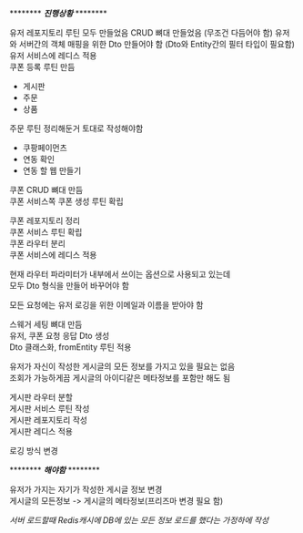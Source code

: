 ******** ***진행상황*** ******** 

유저 레포지토리 루틴 모두 만들었음
CRUD 뼈대 만들었음 (무조건 다듬어야 함)
유저와 서버간의 객체 매핑을 위한 Dto 만들어야 함
(Dto와 Entity간의 필터 타입이 필요함)  
유저 서비스에 레디스 적용  
쿠폰 등록 루틴 만듬  
+ 게시판
+ 주문
+ 상품  

주문 루틴 정리해둔거 토대로 작성해야함
+ 쿠팡페이먼츠
+ 연동 확인
+ 연동 할 웹 만들기  

쿠폰 CRUD 뼈대 만듬  
쿠폰 서비스쪽 쿠폰 생성 루틴 확립  

쿠폰 레포지토리 정리  
쿠폰 서비스 루틴 확립  
쿠폰 라우터 분리  
쿠폰 서비스에 레디스 적용  

현재 라우터 파라미터가 내부에서 쓰이는 옵션으로 사용되고 있는데  
모두 Dto 형식을 만들어 바꾸어야 함

모든 요청에는 유저 로깅을 위한 이메일과 이름을 받아야 함  

스웨거 세팅 뼈대 만듬  
유저, 쿠폰 요청 응답 Dto 생성  
Dto 클래스화, fromEntity 루틴 적용  

유저가 자신이 작성한 게시글의 모든 정보를 가지고 있을 필요는 없음  
조회가 가능하게끔 게시글의 아이디같은 메타정보를 포함만 해도 됨  

게시판 라우터 분할  
게시판 서비스 루틴 작성  
게시판 레포지토리 작성  
게시판 레디스 적용  

로깅 방식 변경  

******** ***해야함*** ********  

유저가 가지는 자기가 작성한 게시글 정보 변경  
게시글의 모든정보 -> 게시글의 메타정보(프리즈마 변경 필요 함)  

*서버 로드할때 Redis캐시에 DB에 있는 모든 정보 로드를 했다는 가정하에 작성*
